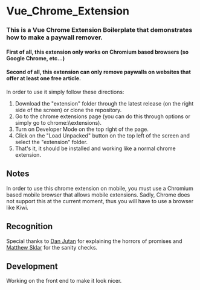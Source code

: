 # Vue_Chrome_Extension
### This is a Vue Chrome Extension Boilerplate that demonstrates how to make a paywall remover.
#### First of all, this extension **only** works on Chromium based browsers (so Google Chrome, etc...)
#### Second of all, this extension can **only** remove paywalls on websites that offer at least one free article.

In order to use it simply follow these directions:
1. Download the "extension" folder through the latest release (on the right side of the screen) or clone the repository.
2. Go to the chrome extensions page (you can do this through options or simply go to chrome:\\\\extensions).
3. Turn on Developer Mode on the top right of the page.
4. Click on the "Load Unpacked" button on the top left of the screen and select the "extension" folder.
5. That's it, it should be installed and working like a normal chrome extension.

## Notes
In order to use this chrome extension on mobile, you must use a Chromium based mobile browser that allows mobile extensions.
Sadly, Chrome does not support this at the current moment, thus you will have to use a browser like Kiwi.

## Recognition
Special thanks to [Dan Jutan](https://github.com/jutanium) for explaining the horrors of promises and [Matthew Sklar](https://github.com/matthewsklar) for the sanity checks.


## Development
Working on the front end to make it look nicer.
